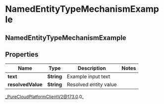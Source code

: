 # NamedEntityTypeMechanismExample

## NamedEntityTypeMechanismExample

## Properties

|Name | Type | Description | Notes|
|------------ | ------------- | ------------- | -------------|
| **text** | **String** | Example input text | |
| **resolvedValue** | **String** | Resolved entity value | |



_PureCloudPlatformClientV2@173.0.0_
